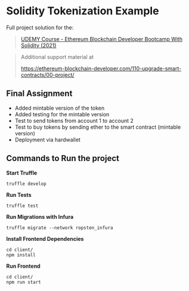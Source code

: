 # Solidity Tokenization Example
Full project solution for the: 

> [UDEMY Course - Ethereum Blockchain Developer Bootcamp With Solidity (2021)](https://www.udemy.com/course/blockchain-developer/?referralCode=E8611DF99D7E491DFD96)

> Additional support material at
> 
> https://ethereum-blockchain-developer.com/110-upgrade-smart-contracts/00-project/

## Final Assignment
* Added mintable version of the token
* Added testing for the mintable version
* Test to send tokens from account 1 to account 2
* Test to buy tokens by sending ether to the smart contract (mintable version)
* Deployment via hardwallet

## Commands to Run the project 

**Start Truffle**
```
truffle develop
```

**Run Tests**
```
truffle test
```

**Run Migrations with Infura**
```
truffle migrate --network ropsten_infura
```
**Install Frontend Dependencies**
```
cd client/
npm install
```

**Run Frontend**
```
cd client/
npm run start
```